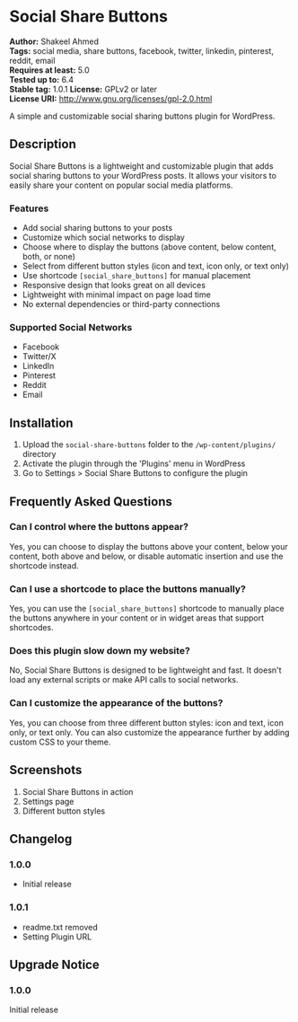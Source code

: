 # Social Share Buttons

**Author:** Shakeel Ahmed  
**Tags:** social media, share buttons, facebook, twitter, linkedin, pinterest, reddit, email  
**Requires at least:** 5.0  
**Tested up to:** 6.4  
**Stable tag:** 1.0.1
**License:** GPLv2 or later  
**License URI:** http://www.gnu.org/licenses/gpl-2.0.html  

A simple and customizable social sharing buttons plugin for WordPress.

## Description

Social Share Buttons is a lightweight and customizable plugin that adds social sharing buttons to your WordPress posts. It allows your visitors to easily share your content on popular social media platforms.

### Features

* Add social sharing buttons to your posts
* Customize which social networks to display
* Choose where to display the buttons (above content, below content, both, or none)
* Select from different button styles (icon and text, icon only, or text only)
* Use shortcode `[social_share_buttons]` for manual placement
* Responsive design that looks great on all devices
* Lightweight with minimal impact on page load time
* No external dependencies or third-party connections

### Supported Social Networks

* Facebook
* Twitter/X
* LinkedIn
* Pinterest
* Reddit
* Email

## Installation

1. Upload the `social-share-buttons` folder to the `/wp-content/plugins/` directory
2. Activate the plugin through the 'Plugins' menu in WordPress
3. Go to Settings > Social Share Buttons to configure the plugin

## Frequently Asked Questions

### Can I control where the buttons appear?

Yes, you can choose to display the buttons above your content, below your content, both above and below, or disable automatic insertion and use the shortcode instead.

### Can I use a shortcode to place the buttons manually?

Yes, you can use the `[social_share_buttons]` shortcode to manually place the buttons anywhere in your content or in widget areas that support shortcodes.

### Does this plugin slow down my website?

No, Social Share Buttons is designed to be lightweight and fast. It doesn't load any external scripts or make API calls to social networks.

### Can I customize the appearance of the buttons?

Yes, you can choose from three different button styles: icon and text, icon only, or text only. You can also customize the appearance further by adding custom CSS to your theme.

## Screenshots

1. Social Share Buttons in action
2. Settings page
3. Different button styles

## Changelog

### 1.0.0
* Initial release

### 1.0.1
* readme.txt removed
* Setting Plugin URL

## Upgrade Notice

### 1.0.0
Initial release

